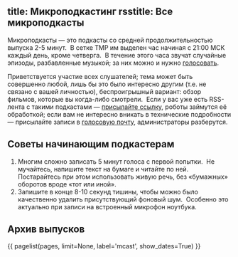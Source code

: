 title: Микроподкастинг
rsstitle: Все микроподкасты
---
Микроподкасты — это подкасты со средней продолжительностью выпуска 2-5 минут.  В
сетке ТМР им выделен час начиная с 21:00 МСК каждый день, кроме четверга.  В
течение этого часа звучат случайные эпизоды, разбавленные музыкой; за них можно
и нужно [голосовать](/jabber.html).

Приветствуется участие всех слушателей; тема может быть совершенно любой, лишь
бы это было интересно другим (т.е. не связано с вашей личностью), беспроигрышный
вариант: обзор фильмов, которые вы когда-либо смотрели.  Если у вас уже есть
RSS-лента с такими подкастами — [присылайте ссылку](/feedback.html), роботы
займутся её обработкой; если вам не интересно вникать в технические подробности
— присылайте записи в [голосовую почту](/voicemail.html), администраторы
разберутся.


## Советы начинающим подкастерам

1. Многим сложно записать 5 минут голоса с первой попытки.  Не мучайтесь,
напишите текст на бумаге и читайте по ней.  Постарайтесь при этом использовать
живую речь, без «бумажных» оборотов вроде «тот или иной».
2. Запишите в конце 8-10 секунд тишины, чтобы можно было качественно удалить
присутствующий фоновый шум.  Особенно это актуально при записи на встроенный
микрофон ноутбука.


## Архив выпусков

{{ pagelist(pages, limit=None, label='mcast', show_dates=True) }}
